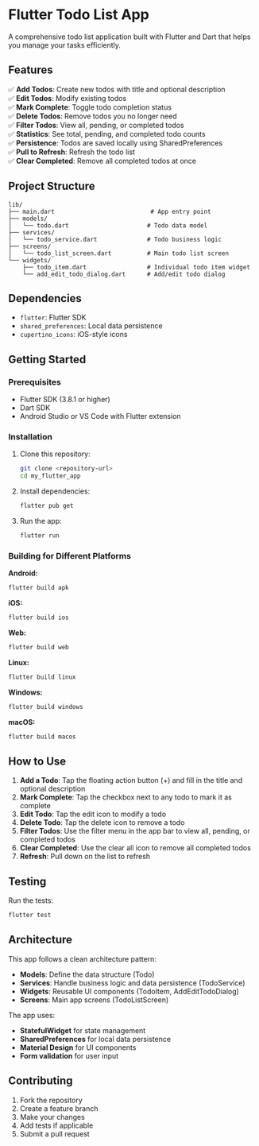 # Flutter Todo List App

A comprehensive todo list application built with Flutter and Dart that helps you manage your tasks efficiently.

## Features

✅ **Add Todos**: Create new todos with title and optional description  
✅ **Edit Todos**: Modify existing todos  
✅ **Mark Complete**: Toggle todo completion status  
✅ **Delete Todos**: Remove todos you no longer need  
✅ **Filter Todos**: View all, pending, or completed todos  
✅ **Statistics**: See total, pending, and completed todo counts  
✅ **Persistence**: Todos are saved locally using SharedPreferences  
✅ **Pull to Refresh**: Refresh the todo list  
✅ **Clear Completed**: Remove all completed todos at once  

## Project Structure

```
lib/
├── main.dart                           # App entry point
├── models/
│   └── todo.dart                      # Todo data model
├── services/
│   └── todo_service.dart              # Todo business logic
├── screens/
│   └── todo_list_screen.dart          # Main todo list screen
└── widgets/
    ├── todo_item.dart                 # Individual todo item widget
    └── add_edit_todo_dialog.dart      # Add/edit todo dialog
```

## Dependencies

- `flutter`: Flutter SDK
- `shared_preferences`: Local data persistence
- `cupertino_icons`: iOS-style icons

## Getting Started

### Prerequisites
- Flutter SDK (3.8.1 or higher)
- Dart SDK
- Android Studio or VS Code with Flutter extension

### Installation

1. Clone this repository:
   ```bash
   git clone <repository-url>
   cd my_flutter_app
   ```

2. Install dependencies:
   ```bash
   flutter pub get
   ```

3. Run the app:
   ```bash
   flutter run
   ```

### Building for Different Platforms

**Android:**
```bash
flutter build apk
```

**iOS:**
```bash
flutter build ios
```

**Web:**
```bash
flutter build web
```

**Linux:**
```bash
flutter build linux
```

**Windows:**
```bash
flutter build windows
```

**macOS:**
```bash
flutter build macos
```

## How to Use

1. **Add a Todo**: Tap the floating action button (+) and fill in the title and optional description
2. **Mark Complete**: Tap the checkbox next to any todo to mark it as complete
3. **Edit Todo**: Tap the edit icon to modify a todo
4. **Delete Todo**: Tap the delete icon to remove a todo
5. **Filter Todos**: Use the filter menu in the app bar to view all, pending, or completed todos
6. **Clear Completed**: Use the clear all icon to remove all completed todos
7. **Refresh**: Pull down on the list to refresh

## Testing

Run the tests:
```bash
flutter test
```

## Architecture

This app follows a clean architecture pattern:

- **Models**: Define the data structure (Todo)
- **Services**: Handle business logic and data persistence (TodoService)
- **Widgets**: Reusable UI components (TodoItem, AddEditTodoDialog)
- **Screens**: Main app screens (TodoListScreen)

The app uses:
- **StatefulWidget** for state management
- **SharedPreferences** for local data persistence
- **Material Design** for UI components
- **Form validation** for user input

## Contributing

1. Fork the repository
2. Create a feature branch
3. Make your changes
4. Add tests if applicable
5. Submit a pull request
